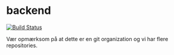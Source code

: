 # backend

[![Build Status](https://travis-ci.org/Databasserne/backend.svg?branch=master)](https://travis-ci.org/Databasserne/backend)

Vær opmærksom på at dette er en git organization og vi har flere repositories.
